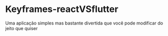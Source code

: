 # Keyframes-reactVSflutter
Uma aplicação simples mas bastante divertida que você pode modificar do jeito que quiser
